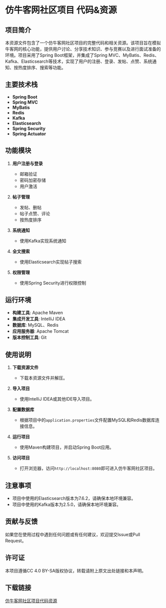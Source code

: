 # 仿牛客网社区项目 代码&资源

## 项目简介

本资源文件包含了一个仿牛客网社区项目的完整代码和相关资源。该项目旨在模拟牛客网的核心功能，提供用户讨论、分享技术知识、参与竞赛以及进行面试准备的环境。项目采用了Spring Boot框架，并集成了Spring MVC、MyBatis、Redis、Kafka、Elasticsearch等技术，实现了用户的注册、登录、发帖、点赞、系统通知、按热度排序、搜索等功能。

## 主要技术栈

- **Spring Boot**
- **Spring MVC**
- **MyBatis**
- **Redis**
- **Kafka**
- **Elasticsearch**
- **Spring Security**
- **Spring Actuator**

## 功能模块

1. **用户注册与登录**
   - 邮箱验证
   - 密码加密存储
   - 用户激活

2. **帖子管理**
   - 发帖、删帖
   - 帖子点赞、评论
   - 按热度排序

3. **系统通知**
   - 使用Kafka实现系统通知

4. **全文搜索**
   - 使用Elasticsearch实现帖子搜索

5. **权限管理**
   - 使用Spring Security进行权限控制

## 运行环境

- **构建工具**: Apache Maven
- **集成开发工具**: IntelliJ IDEA
- **数据库**: MySQL、Redis
- **应用服务器**: Apache Tomcat
- **版本控制工具**: Git

## 使用说明

1. **下载资源文件**
   - 下载本资源文件并解压。

2. **导入项目**
   - 使用IntelliJ IDEA或其他IDE导入项目。

3. **配置数据库**
   - 根据项目中的`application.properties`文件配置MySQL和Redis数据库连接信息。

4. **运行项目**
   - 使用Maven构建项目，并启动Spring Boot应用。

5. **访问项目**
   - 打开浏览器，访问`http://localhost:8080`即可进入仿牛客网社区项目。

## 注意事项

- 项目中使用的Elasticsearch版本为7.6.2，请确保本地环境兼容。
- 项目中使用的Kafka版本为2.5.0，请确保本地环境兼容。

## 贡献与反馈

如果您在使用过程中遇到任何问题或有任何建议，欢迎提交Issue或Pull Request。

## 许可证

本项目遵循CC 4.0 BY-SA版权协议，转载请附上原文出处链接和本声明。

## 下载链接

[仿牛客网社区项目代码资源](https://pan.quark.cn/s/df7a511d8097)